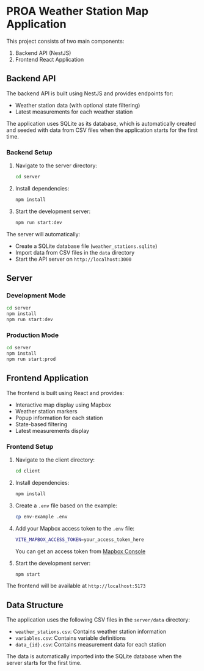# PROA Weather Station Map Application

This project consists of two main components:

1. Backend API (NestJS)
2. Frontend React Application

## Backend API

The backend API is built using NestJS and provides endpoints for:

- Weather station data (with optional state filtering)
- Latest measurements for each weather station

The application uses SQLite as its database, which is automatically created and seeded with data from CSV files when the application starts for the first time.

### Backend Setup

1. Navigate to the server directory:

   ```bash
   cd server
   ```

2. Install dependencies:

   ```bash
   npm install
   ```

3. Start the development server:

   ```bash
   npm run start:dev
   ```

The server will automatically:

- Create a SQLite database file (`weather_stations.sqlite`)
- Import data from CSV files in the `data` directory
- Start the API server on `http://localhost:3000`

## Server

### Development Mode

```bash
cd server
npm install
npm run start:dev
```

### Production Mode

```bash
cd server
npm install
npm run start:prod
```

## Frontend Application

The frontend is built using React and provides:

- Interactive map display using Mapbox
- Weather station markers
- Popup information for each station
- State-based filtering
- Latest measurements display

### Frontend Setup

1. Navigate to the client directory:

   ```bash
   cd client
   ```

2. Install dependencies:

   ```bash
   npm install
   ```

3. Create a `.env` file based on the example:

   ```bash
   cp env-example .env
   ```

4. Add your Mapbox access token to the `.env` file:

   ```bash
   VITE_MAPBOX_ACCESS_TOKEN=your_access_token_here
   ```

   You can get an access token from [Mapbox Console](https://console.mapbox.com/)

5. Start the development server:

   ```bash
   npm start
   ```

The frontend will be available at `http://localhost:5173`

## Data Structure

The application uses the following CSV files in the `server/data` directory:

- `weather_stations.csv`: Contains weather station information
- `variables.csv`: Contains variable definitions
- `data_{id}.csv`: Contains measurement data for each station

The data is automatically imported into the SQLite database when the server starts for the first time.
